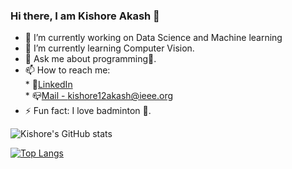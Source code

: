 ### Hi there, I am Kishore Akash 👋


* 🔭 I’m currently working on Data Science and Machine learning
* 🌱 I’m currently learning Computer Vision.
* 💬 Ask me about programming:raising_hand:.
* 📫 How to reach me: <br>
      * :love_letter:[LinkedIn](https://www.linkedin.com/in/kishore-akash-b76120193/)<br>
      * :mailbox_closed:[Mail - kishore12akash@ieee.org](https://mail.google.com/)
* ⚡ Fun fact: I love badminton :tennis:.<br>


![Kishore's GitHub stats](https://github-readme-stats.vercel.app/api?username=KishoreAkashYS&show_icons=true&theme=tokyonight)<br>

[![Top Langs](https://github-readme-stats.vercel.app/api/top-langs/?username=KishoreAkashYS&layout=compact)](https://github.com/KishoreAkashYS/github-readme-stats)<br>






